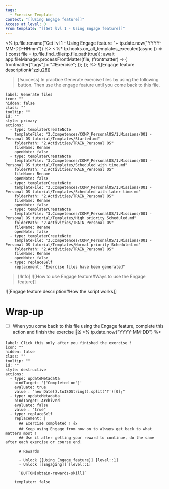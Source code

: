 ```yaml
---
tags:
  - Exercise-Template
Context: "[[Using Engage feature]]"
Access at level: 0
From template: "[[Get lvl 1 - Using Engage feature]]"
---
```

<% tp.file.rename("Get lvl 1 - Using Engage feature "+ tp.date.now("YYYY-MM-DD-HHmm")) %>
<%* tp.hooks.on_all_templates_executed(async () => {
  const file = tp.file.find_tfile(tp.file.path(true));
  await app.fileManager.processFrontMatter(file, (frontmatter) => {
    frontmatter["tags"] = "#Exercise";
  });
}); 
%>
![[Engage feature description#^zziu28]]

> [!success] In practice
> Generate exercise files by using the following button. Then use the engage feature until you come back to this file. 

```meta-bind-button
label: Generate files
icon: ""
hidden: false
class: ""
tooltip: ""
id: ""
style: primary
actions:
  - type: templaterCreateNote
    templateFile: "3.Competences/COMP_PersonalOS/1.Missions/001 - Personal OS tutorial/Templates/Started.md"
    folderPath: "2.Activities/TRAIN_Personal OS"
    fileName: Rename
    openNote: false
  - type: templaterCreateNote
    templateFile: "3.Competences/COMP_PersonalOS/1.Missions/001 - Personal OS tutorial/Templates/Scheduled with time.md"
    folderPath: "2.Activities/TRAIN_Personal OS"
    fileName: Rename
    openNote: false
  - type: templaterCreateNote
    templateFile: "3.Competences/COMP_PersonalOS/1.Missions/001 - Personal OS tutorial/Templates/Scheduled with later time.md"
    folderPath: "2.Activities/TRAIN_Personal OS"
    fileName: Rename
    openNote: false
  - type: templaterCreateNote
    templateFile: "3.Competences/COMP_PersonalOS/1.Missions/001 - Personal OS tutorial/Templates/High priority Scheduled.md"
    folderPath: "2.Activities/TRAIN_Personal OS"
    fileName: Rename
    openNote: false
  - type: templaterCreateNote
    templateFile: "3.Competences/COMP_PersonalOS/1.Missions/001 - Personal OS tutorial/Templates/Normal priority Scheduled.md"
    folderPath: "2.Activities/TRAIN_Personal OS"
    fileName: Rename
    openNote: false
  - type: replaceSelf
    replacement: "Exercise files have been generated"
```

>[!Info]
>![[How to use Engage feature#Ways to use the Engage feature]]

![[Engage feature description#How the script works]]
# Wrap-up

- [ ] When you come back to this file using the Engage feature, complete this action and finish the exercise 🔽⏳ <% tp.date.now("YYYY-MM-DD") %>

```meta-bind-button
label: Click this only after you finished the exercise !
icon: ""
hidden: false
class: ""
tooltip: ""
id: ""
style: destructive
actions:
  - type: updateMetadata
    bindTarget: '["Completed on"]'
    evaluate: true
    value : "new Date().toISOString().split('T')[0];" 
  - type: updateMetadata
    bindTarget: Archived
    evaluate: false
    value : "true" 
  - type: replaceSelf
    replacement: |
      ## Exercise completed ! 👍 
      ## Keep using Engage from now on to always get back to what matters most ! 
      ## Use it after getting your reward to continue, do the same after each exercise or course end.
      
      # Rewards
      
      - Unlock [[Using Engage feature]] [level::1]
      - Unlock [[Engaging]] [level::1]
      
      `BUTTON[obtain-rewards-skill]`
      
    templater: false
```
